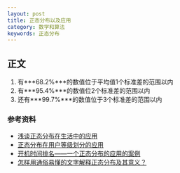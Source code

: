 ```yaml
---
layout: post
title: 正态分布以及应用
category: 数学和算法
keywords: 正态分布
---
```


## 正文

1. 有***68.2%***的数值位于平均值1个标准差的范围以内
2. 有***95.4%***的数值位2个标准差的范围以内
3. 还有***99.7%***的数值位于3个标准差的范围以内


### 参考资料
* [浅谈正态分布在生活中的应用](http://www.doc88.com/p-0364526787106.html)
* [正态分布在用户等级划分的应用](http://www.woshipm.com/user-research/1086228.html)
* [开机时间排名——一个正态分布的应用的案例](https://blog.51cto.com/12201904/1865733)
* [怎样用通俗易懂的文字解释正态分布及其意义？](https://www.zhihu.com/question/56891433/answer/213354580)